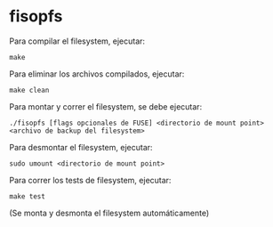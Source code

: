 # fisopfs

Para compilar el filesystem, ejecutar:

```
make
```

Para eliminar los archivos compilados, ejecutar:

```
make clean
```

Para montar y correr el filesystem, se debe ejecutar: 

```
./fisopfs [flags opcionales de FUSE] <directorio de mount point> <archivo de backup del filesystem>
```

Para desmontar el filesystem, ejecutar:

```
sudo umount <directorio de mount point>
```

Para correr los tests de filesystem, ejecutar:

```
make test
```
(Se monta y desmonta el filesystem automáticamente)
